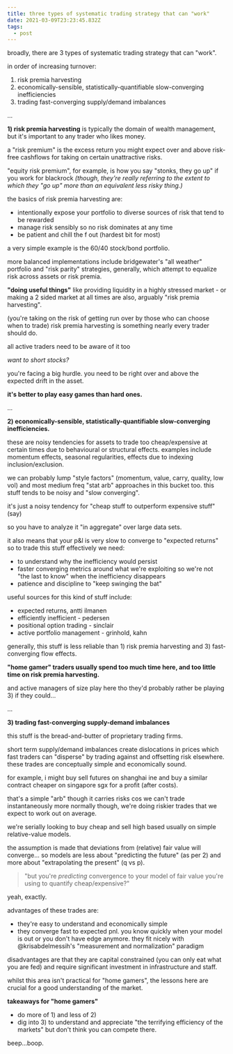 ```yaml
---
title: three types of systematic trading strategy that can "work"
date: 2021-03-09T23:23:45.832Z
tags:
  - post
---
```

broadly, there are 3 types of systematic trading strategy that can "work".

in order of increasing turnover:

1. risk premia harvesting
2. economically-sensible, statistically-quantifiable slow-converging inefficiencies
3. trading fast-converging supply/demand imbalances

.﻿..

**1) r﻿isk premia harvesting** is typically the domain of wealth management, but it's important to any trader who likes money.

a "risk premium" is the excess return you might expect over and above risk-free cashflows for taking on certain unattractive risks.

"equity risk premium", for example, is how you say "stonks, they go up" if you work for blackrock *(though, they're really referring to the extent to which they "go up" more than an equivalent less risky thing.)* 

the basics of risk premia harvesting are:

* intentionally expose your portfolio to diverse sources of risk that tend to be rewarded
* manage risk sensibly so no risk dominates at any time
* be patient and chill the f out (hardest bit for most)

a very simple example is the 60/40 stock/bond portfolio.

more balanced implementations include bridgewater's "all weather" portfolio and "risk parity" strategies, generally, which attempt to equalize risk across assets or risk premia. 

**"doing useful things"** like providing liquidity in a highly stressed market - or making a 2 sided market at all times are also, arguably "risk premia harvesting".

(you're taking on the risk of getting run over by those who can choose when to trade) 
risk premia harvesting is something nearly every trader should do.

all active traders need to be aware of it too

*want to short stocks?* 

you're facing a big hurdle. you need to be right over and above the expected drift in the asset.

**it's better to play easy games than hard ones.**

.﻿..

**2) economically-sensible, statistically-quantifiable slow-converging inefficiencies.**

these are noisy tendencies for assets to trade too cheap/expensive at certain times due to behavioural or structural effects. 
examples include momentum effects, seasonal regularities, effects due to indexing inclusion/exclusion.

we can probably lump "style factors" (momentum, value, carry, quality, low vol) and most medium freq "stat arb" approaches in this bucket too. 
this stuff tends to be noisy and "slow converging".

it's just a noisy tendency for "cheap stuff to outperform expensive stuff" (say)

so you have to analyze it "in aggregate" over large data sets.

it also means that your p&l is very slow to converge to "expected returns" 
so to trade this stuff effectively we need:

* to understand why the inefficiency would persist
* faster converging metrics around what we're exploiting so we're not "the last to know" when the inefficiency disappears
* patience and discipline to "keep swinging the bat" 

u﻿seful sources for this kind of stuff include:

* expected returns, antti ilmanen
* efficiently inefficient - pedersen
* positional option trading - sinclair
* active portfolio management - grinhold, kahn 

generally, this stuff is less reliable than 1) risk premia harvesting and 3) fast-converging flow effects.

**"home gamer" traders usually spend too much time here, and too little time on risk premia harvesting.**

and active managers of size play here tho they'd probably rather be playing 3) if they could...

.﻿..

**3) trading fast-converging supply-demand imbalances**

this stuff is the bread-and-butter of proprietary trading firms.

short term supply/demand imbalances create dislocations in prices which fast traders can "disperse" by trading against and offsetting risk elsewhere. 
these trades are conceptually simple and economically sound.

for example, i might buy sell futures on shanghai ine and buy a similar contract cheaper on singapore sgx for a profit (after costs).

that's a simple "arb" though it carries risks cos we can't trade instantaneously 
more normally though, we're doing riskier trades that we expect to work out on average.

we're serially looking to buy cheap and sell high based usually on simple relative-value models.

the assumption is made that deviations from (relative) fair value will converge... 
so models are less about "predicting the future" (as per 2) and more about "extrapolating the present" (q vs p).

> "but you're *predicting* convergence to your model of fair value you're using to quantify cheap/expensive?"

yeah, exactly. 

advantages of these trades are:

* they're easy to understand and economically simple
* they converge fast to expected pnl. you know quickly when your model is out or you don't have edge anymore. they fit nicely with @krisabdelmessih's "measurement and normalization" paradigm 

disadvantages are that they are capital constrained (you can only eat what you are fed) and require significant investment in infrastructure and staff.

whilst this area isn't practical for "home gamers", the lessons here are crucial for a good understanding of the market. 

**takeaways for "home gamers"**

* do more of 1) and less of 2)
* dig into 3) to understand and appreciate "the terrifying efficiency of the markets" but don't think you can compete there.

b﻿eep...boop.